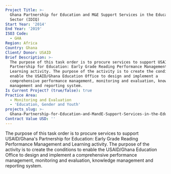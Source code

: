 ```yaml
---
Project Title: >-
  Ghana Partnership for Education and M&E Support Services in the Education
  Sector (IDIQ)
Start Year: '2014'
End Year: '2019'
ISO3 Code:
  - GHA
Region: Africa
Country: Ghana
Client/ Donor: USAID
Brief Description: >-
  The purpose of this task order is to procure services to support USAID/Ghana's
  Partnership for Education: Early Grade Reading Performance Management and
  Learning activity. The purpose of the activity is to create the conditions to
  enable the USAID/Ghana Education Office to design and implement a
  comprehensive performance management, monitoring and evaluation, knowledge
  management and reporting system.
Is Current Project? (true/false): true
Practice Area:
  - Monitoring and Evaluation
  - 'Education, Gender and Youth'
projects_slug: >-
  Ghana-Partnership-for-Education-and-MandE-Support-Services-in-the-Education-Sector-(IDIQ)
Contract Value USD: ''
---
```

The purpose of this task order is to procure services to support USAID/Ghana's Partnership for Education: Early Grade Reading Performance Management and Learning activity. The purpose of the activity is to create the conditions to enable the USAID/Ghana Education Office to design and implement a comprehensive performance management, monitoring and evaluation, knowledge management and reporting system.